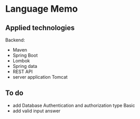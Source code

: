 # Language Memo

## Applied technologies
Backend:
- Maven
- Spring Boot
- Lombok
- Spring data 
- REST API
- server application Tomcat

## To do
- add Database Authentication and authorization type Basic
- add valid input answer